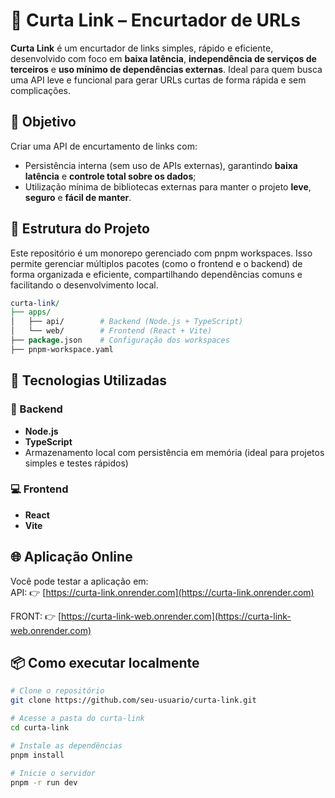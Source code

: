 # 🔗 Curta Link – Encurtador de URLs

**Curta Link** é um encurtador de links simples, rápido e eficiente, desenvolvido com foco em **baixa latência**, **independência de serviços de terceiros** e **uso mínimo de dependências externas**. Ideal para quem busca uma API leve e funcional para gerar URLs curtas de forma rápida e sem complicações.

## 🚀 Objetivo

Criar uma API de encurtamento de links com:
- Persistência interna (sem uso de APIs externas), garantindo **baixa latência** e **controle total sobre os dados**;
- Utilização mínima de bibliotecas externas para manter o projeto **leve**, **seguro** e **fácil de manter**.

## 🧱 Estrutura do Projeto
Este repositório é um monorepo gerenciado com pnpm workspaces. Isso permite gerenciar múltiplos pacotes (como o frontend e o backend) de forma organizada e eficiente, compartilhando dependências comuns e facilitando o desenvolvimento local.

```perl
curta-link/
├── apps/
│   ├── api/        # Backend (Node.js + TypeScript)
│   └── web/        # Frontend (React + Vite)
├── package.json    # Configuração dos workspaces
├── pnpm-workspace.yaml
```

## 🧠 Tecnologias Utilizadas

### 🔧 Backend
- **Node.js**
- **TypeScript**
- Armazenamento local com persistência em memória (ideal para projetos simples e testes rápidos)

### 💻 Frontend
- **React**
- **Vite**

## 🌐 Aplicação Online

Você pode testar a aplicação em:  
API: 👉 [https://curta-link.onrender.com](https://curta-link.onrender.com)

FRONT: 👉 [https://curta-link-web.onrender.com](https://curta-link-web.onrender.com)

## 📦 Como executar localmente

```bash
# Clone o repositório
git clone https://github.com/seu-usuario/curta-link.git

# Acesse a pasta do curta-link
cd curta-link

# Instale as dependências
pnpm install

# Inicie o servidor
pnpm -r run dev

